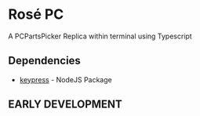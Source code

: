# Rosé PC
A PCPartsPicker Replica within terminal using Typescript

## Dependencies
- [keypress](https://www.npmjs.com/package/keypress) - NodeJS Package

## EARLY DEVELOPMENT
